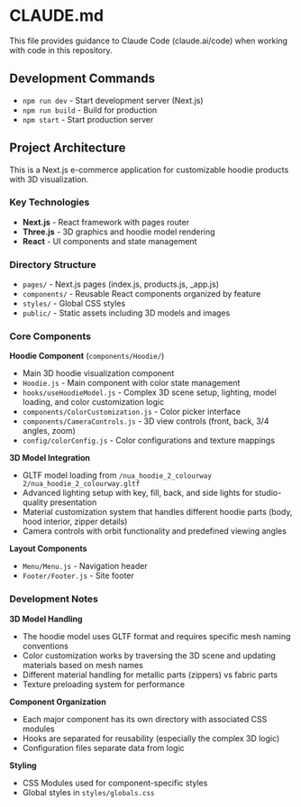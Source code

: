 # CLAUDE.md

This file provides guidance to Claude Code (claude.ai/code) when working with code in this repository.

## Development Commands

- `npm run dev` - Start development server (Next.js)
- `npm run build` - Build for production
- `npm start` - Start production server

## Project Architecture

This is a Next.js e-commerce application for customizable hoodie products with 3D visualization.

### Key Technologies
- **Next.js** - React framework with pages router
- **Three.js** - 3D graphics and hoodie model rendering
- **React** - UI components and state management

### Directory Structure
- `pages/` - Next.js pages (index.js, products.js, _app.js)
- `components/` - Reusable React components organized by feature
- `styles/` - Global CSS styles
- `public/` - Static assets including 3D models and images

### Core Components

**Hoodie Component** (`components/Hoodie/`)
- Main 3D hoodie visualization component
- `Hoodie.js` - Main component with color state management
- `hooks/useHoodieModel.js` - Complex 3D scene setup, lighting, model loading, and color customization logic
- `components/ColorCustomization.js` - Color picker interface
- `components/CameraControls.js` - 3D view controls (front, back, 3/4 angles, zoom)
- `config/colorConfig.js` - Color configurations and texture mappings

**3D Model Integration**
- GLTF model loading from `/nua_hoodie_2_colourway 2/nua_hoodie_2_colourway.gltf`
- Advanced lighting setup with key, fill, back, and side lights for studio-quality presentation
- Material customization system that handles different hoodie parts (body, hood interior, zipper details)
- Camera controls with orbit functionality and predefined viewing angles

**Layout Components**
- `Menu/Menu.js` - Navigation header
- `Footer/Footer.js` - Site footer

### Development Notes

**3D Model Handling**
- The hoodie model uses GLTF format and requires specific mesh naming conventions
- Color customization works by traversing the 3D scene and updating materials based on mesh names
- Different material handling for metallic parts (zippers) vs fabric parts
- Texture preloading system for performance

**Component Organization**
- Each major component has its own directory with associated CSS modules
- Hooks are separated for reusability (especially the complex 3D logic)
- Configuration files separate data from logic

**Styling**
- CSS Modules used for component-specific styles
- Global styles in `styles/globals.css`